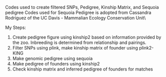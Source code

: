 Codes used to create filtered SNPs, Pedigree, Kinship Matrix, and Sequoia pedigree
Codes used for Sequoia Pedigree is adopted from Cassandra Rodriguez of the UC Davis - Mammalian Ecology Conservation Unit\

My Steps:
1. Create pedigree figure using kinship2 based on information provided by the zoo. Inbreeding is determined from relationship and pairings.
2. Filter SNPs using plink, make kinship matrix of founder using plink2-KING
3. Make genomic pedigree using sequoia
4. Make pedigree of founders using kinship2
5. Check kinship matrix and inferred pedigree of founders for matches
